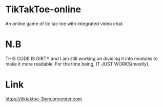 # TikTakToe-online
An online game of tic tac toe with integrated video chat.

# N.B 
THIS CODE IS DIRTY and I am still working on dividing it into modules to make it more readable. For the time being, IT JUST WORKS(mostly).

# Link
https://tiktaktoe-3iym.onrender.com

